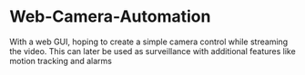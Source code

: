 # Web-Camera-Automation
With a web GUI, hoping to create a simple camera control while streaming the video. This can later be used as surveillance with additional features like motion tracking and alarms 
